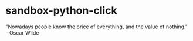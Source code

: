 # sandbox-python-click
"Nowadays people know the price of everything, and the value of nothing." - Oscar Wilde
